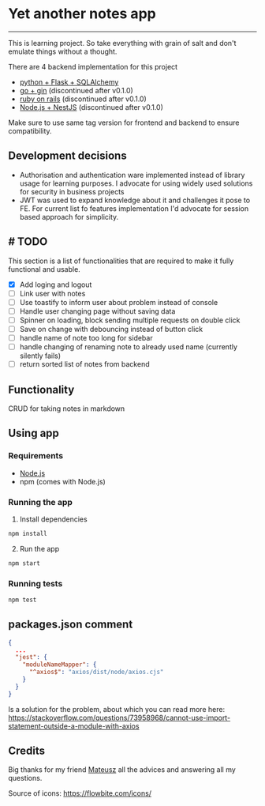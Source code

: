 # Yet another notes app
___
This is learning project. So take everything with grain of salt and don't emulate things without a thought.

There are 4 backend implementation for this project
- [python + Flask + SQLAlchemy](https://github.com/KonradOliwer/yana-be-flask)
- [go + gin](https://github.com/KonradOliwer/yana-be-gin) (discontinued after v0.1.0)
- [ruby on rails](https://github.com/KonradOliwer/yana-be-rails) (discontinued after v0.1.0)
- [Node.js + NestJS](https://github.com/KonradOliwer/yana-be-nestjs) (discontinued after v0.1.0)

Make sure to use same tag version for frontend and backend to ensure compatibility.

## Development decisions
- Authorisation and authentication ware implemented instead of library usage for learning purposes. I advocate for using widely used solutions for security in business projects
- JWT was used to expand knowledge about it and challenges it pose to FE. For current list fo features implementation I'd advocate for session based approach for simplicity. 

## # TODO
This section is a list of functionalities that are required to make it fully functional and usable.

- [x] Add loging and logout
- [ ] Link user with notes
- [ ] Use toastify to inform user about problem instead of console
- [ ] Handle user changing page without saving data
- [ ] Spinner on loading, block sending multiple requests on double click
- [ ] Save on change with debouncing instead of button click
- [ ] handle name of note too long for sidebar
- [ ] handle changing of renaming note to already used name (currently silently fails)
- [ ] return sorted list of notes from backend

## Functionality
CRUD for taking notes in markdown

## Using app
### Requirements
- [Node.js](https://nodejs.org/en/)
- npm (comes with Node.js)

### Running the app
1. Install dependencies
```bash
npm install
```

2. Run the app
```bash
npm start
```
### Running tests
```bash
npm test
```

## packages.json comment

```json
{
  ...
  "jest": {
    "moduleNameMapper": {
      "^axios$": "axios/dist/node/axios.cjs"
    }
  }
}
```

Is a solution for the problem, about which you can read more here:
https://stackoverflow.com/questions/73958968/cannot-use-import-statement-outside-a-module-with-axios

## Credits

Big thanks for my friend [Mateusz](https://github.com/Mati20041) all the advices and answering all my questions.

Source of icons: https://flowbite.com/icons/